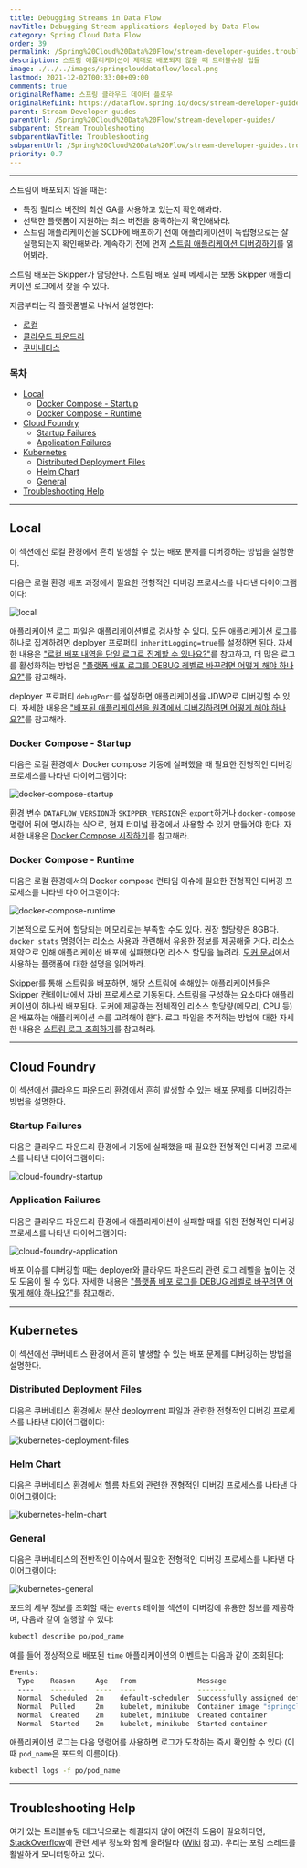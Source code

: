 ```yaml
---
title: Debugging Streams in Data Flow
navTitle: Debugging Stream applications deployed by Data Flow
category: Spring Cloud Data Flow
order: 39
permalink: /Spring%20Cloud%20Data%20Flow/stream-developer-guides.troubleshooting.debugging-stream-applications-in-data-flow/
description: 스트림 애플리케이션이 제대로 배포되지 않을 때 트러블슈팅 팁들
image: ./../../images/springclouddataflow/local.png
lastmod: 2021-12-02T00:33:00+09:00
comments: true
originalRefName: 스프링 클라우드 데이터 플로우
originalRefLink: https://dataflow.spring.io/docs/stream-developer-guides/troubleshooting/debugging-scdf-streams/
parent: Stream Developer guides
parentUrl: /Spring%20Cloud%20Data%20Flow/stream-developer-guides/
subparent: Stream Troubleshooting
subparentNavTitle: Troubleshooting
subparentUrl: /Spring%20Cloud%20Data%20Flow/stream-developer-guides.troubleshooting/
priority: 0.7
---
```


---

스트림이 배포되지 않을 때는:

- 특정 릴리스 버전의 최신 GA를 사용하고 있는지 확인해봐라.
- 선택한 플랫폼이 지원하는 최소 버전을 충족하는지 확인해봐라.
- 스트림 애플리케이션을 SCDF에 배포하기 전에 애플리케이션이 독립형으로는 잘 실행되는지 확인해봐라. 계속하기 전에 먼저 [스트림 애플리케이션 디버깅하기](../stream-developer-guides.troubleshooting.debugging-stream-applications)를 읽어봐라.

스트림 배포는 Skipper가 담당한다. 스트림 배포 실패 메세지는 보통 Skipper 애플리케이션 로그에서 찾을 수 있다.

지금부터는 각 플랫폼별로 나눠서 설명한다:

- [로컬](#local)
- [클라우드 파운드리](#cloud-foundry)
- [쿠버네티스](#kubernetes)

### 목차

- [Local](#local)
  + [Docker Compose - Startup](#docker-compose---startup)
  + [Docker Compose - Runtime](#docker-compose---runtime)
- [Cloud Foundry](#cloud-foundry)
  + [Startup Failures](#startup-failures)
  + [Application Failures](#application-failures)
- [Kubernetes](#kubernetes)
  + [Distributed Deployment Files](#distributed-deployment-files)
  + [Helm Chart](#helm-chart)
  + [General](#general)
- [Troubleshooting Help](#troubleshooting-help)

---

## Local

이 섹션에선 로컬 환경에서 흔히 발생할 수 있는 배포 문제를 디버깅하는 방법을 설명한다.

다음은 로컬 환경 배포 과정에서 필요한 전형적인 디버깅 프로세스를 나타낸 다이어그램이다:

![local](./../../images/springclouddataflow/local.png)

애플리케이션 로그 파일은 애플리케이션별로 검사할 수 있다. 모든 애플리케이션 로그를 하나로 집계하려면 deployer 프로퍼티 `inheritLogging=true`를 설정하면 된다. 자세한 내용은 ["로컬 배포 내역을 단일 로그로 집계할 수 있나요?"](https://dataflow.spring.io/docs/resources/faq/#aggregatelogs)를 참고하고, 더 많은 로그를 활성화하는 방법은 ["플랫폼 배포 로그를 DEBUG 레벨로 바꾸려면 어떻게 해야 하나요?"](https://dataflow.spring.io/docs/resources/faq/#debuglogs)를 참고해라.

deployer 프로퍼티 `debugPort`를 설정하면 애플리케이션을 JDWP로 디버깅할 수 있다. 자세한 내용은 ["배포된 애플리케이션을 원격에서 디버깅하려면 어떻게 해야 하나요?"](https://dataflow.spring.io/docs/resources/faq/#remotedebug)를 참고해라.

### Docker Compose - Startup

다음은 로컬 환경에서 Docker compose 기동에 실패했을 때 필요한 전형적인 디버깅 프로세스를 나타낸 다이어그램이다:

![docker-compose-startup](./../../images/springclouddataflow/docker-compose-startup.png)

환경 변수 `DATAFLOW_VERSION`과 `SKIPPER_VERSION`은 `export`하거나 `docker-compose` 명령어 뒤에 명시하는 식으로, 현재 터미널 환경에서 사용할 수 있게 만들어야 한다. 자세한 내용은 [Docker Compose 시작하기](../installation.local-machine.docker-compose)를 참고해라.

### Docker Compose - Runtime

다음은 로컬 환경에서의 Docker compose 런타임 이슈에 필요한 전형적인 디버깅 프로세스를 나타낸 다이어그램이다:

![docker-compose-runtime](./../../images/springclouddataflow/docker-compose-runtime.png)

기본적으로 도커에 할당되는 메모리로는 부족할 수도 있다. 권장 할당량은 8GB다. `docker stats` 명령어는 리소스 사용과 관련해서 유용한 정보를 제공해줄 거다. 리소스 제약으로 인해 애플리케이션 배포에 실패했다면 리소스 할당을 늘려라. [도커 문서](https://docs.docker.com/)에서 사용하는 플랫폼에 대한 설명을 읽어봐라.

Skipper를 통해 스트림을 배포하면, 해당 스트림에 속해있는 애플리케이션들은 Skipper 컨테이너에서 자바 프로세스로 기동된다. 스트림을 구성하는 요소마다 애플리케이션이 하나씩 배포된다. 도커에 제공하는 전체적인 리소스 할당량(메모리, CPU 등)은 배포하는 애플리케이션 수를 고려해야 한다. 로그 파일을 추적하는 방법에 대한 자세한 내용은 [스트림 로그 조회하기](https://docs.spring.io/spring-cloud-dataflow/docs/current/reference/htmlsingle/#getting-started-local-deploying-spring-cloud-dataflow-docker-viewing-stream-logs)를 참고해라.

---

## Cloud Foundry

이 섹션에선 클라우드 파운드리 환경에서 흔히 발생할 수 있는 배포 문제를 디버깅하는 방법을 설명한다.

### Startup Failures

다음은 클라우드 파운드리 환경에서 기동에 실패했을 때 필요한 전형적인 디버깅 프로세스를 나타낸 다이어그램이다:

![cloud-foundry-startup](./../../images/springclouddataflow/cloud-foundry-startup.png)

### Application Failures

다음은 클라우드 파운드리 환경에서 애플리케이션이 실패할 때를 위한 전형적인 디버깅 프로세스를 나타낸 다이어그램이다:

![cloud-foundry-application](./../../images/springclouddataflow/cloud-foundry-application.png)

배포 이슈를 디버깅할 때는 deployer와 클라우드 파운드리 관련 로그 레벨을 높이는 것도 도움이 될 수 있다. 자세한 내용은  ["플랫폼 배포 로그를 DEBUG 레벨로 바꾸려면 어떻게 해야 하나요?"](https://dataflow.spring.io/docs/resources/faq/#debuglogs)를 참고해라.

---

## Kubernetes

이 섹션에선 쿠버네티스 환경에서 흔히 발생할 수 있는 배포 문제를 디버깅하는 방법을 설명한다.

### Distributed Deployment Files

다음은 쿠버네티스 환경에서 분산 deployment 파일과 관련한 전형적인 디버깅 프로세스를 나타낸 다이어그램이다:

![kubernetes-deployment-files](./../../images/springclouddataflow/kubernetes-deployment-files.png)

### Helm Chart

다음은 쿠버네티스 환경에서 헬름 차트와 관련한 전형적인 디버깅 프로세스를 나타낸 다이어그램이다:

![kubernetes-helm-chart](./../../images/springclouddataflow/kubernetes-helm-chart.png)

### General

다음은 쿠버네티스의 전반적인 이슈에서 필요한 전형적인 디버깅 프로세스를 나타낸 다이어그램이다:

![kubernetes-general](./../../images/springclouddataflow/kubernetes-general.png)

포드의 세부 정보를 조회할 때는 `events` 테이블 섹션이 디버깅에 유용한 정보를 제공하며, 다음과 같이 실행할 수 있다:

```sh
kubectl describe po/pod_name
```

예를 들어 정상적으로 배포된 `time` 애플리케이션의 이벤트는 다음과 같이 조회된다:

```sh
Events:
  Type    Reason     Age   From               Message
  ----    ------     ----  ----               -------
  Normal  Scheduled  2m    default-scheduler  Successfully assigned default/ticktock-time-v16-869947b6b9-brfc4 to minikube
  Normal  Pulled     2m    kubelet, minikube  Container image "springcloudstream/time-source-rabbit:2.1.0.RELEASE" already present on machine
  Normal  Created    2m    kubelet, minikube  Created container
  Normal  Started    2m    kubelet, minikube  Started container
```

애플리케이션 로그는 다음 명령어를 사용하면 로그가 도착하는 즉시 확인할 수 있다 (이때 `pod_name`은 포드의 이름이다).

```sh
kubectl logs -f po/pod_name
```

---

## Troubleshooting Help

여기 있는 트러블슈팅 테크닉으로는 해결되지 않아 여전히 도움이 필요하다면, [StackOverflow](https://stackoverflow.com/tags/spring-cloud-dataflow/)에 관련 세부 정보와 함께 올려달라 ([Wiki](https://github.com/spring-cloud/spring-cloud-dataflow/wiki/Reporting-Issues) 참고). 우리는 포럼 스레드를 활발하게 모니터링하고 있다.